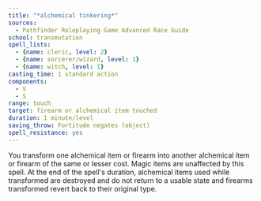 ```yaml
---
title: "*alchemical tinkering*"
sources:
  - Pathfinder Roleplaying Game Advanced Race Guide
school: transmutation
spell_lists:
  - {name: cleric, level: 2}
  - {name: sorcerer/wizard, level: 1}
  - {name: witch, level: 1}
casting_time: 1 standard action
components:
  - V
  - S
range: touch
target: firearm or alchemical item touched
duration: 1 minute/level
saving_throw: Fortitude negates (object)
spell_resistance: yes
---
```


You transform one alchemical item or firearm into another alchemical item or firearm of the same or lesser cost. Magic items are unaffected by this spell. At the end of the spell's duration, alchemical items used while transformed are destroyed and do not return to a usable state and firearms transformed revert back to their original type.
